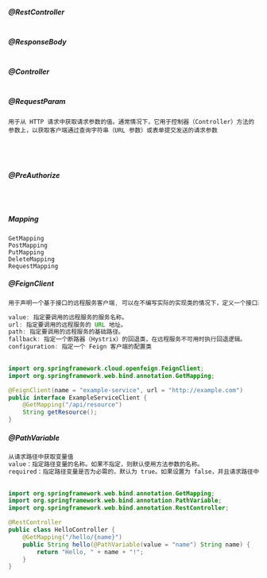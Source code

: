 ##### @RestController

```
```



##### @ResponseBody

```
```



##### @Controller

```
```



##### @RequestParam

```
用于从 HTTP 请求中获取请求参数的值。通常情况下，它用于控制器（Controller）方法的参数上，以获取客户端通过查询字符串（URL 参数）或表单提交发送的请求参数





```



##### @PreAuthorize

```



```

##### Mapping

```
GetMapping
PostMapping
PutMapping
DeleteMapping
RequestMapping
```

##### @FeignClient

```java
用于声明一个基于接口的远程服务客户端, 可以在不编写实际的实现类的情况下，定义一个接口来调用远程服务的 HTTP API

value: 指定要调用的远程服务的服务名称。
url: 指定要调用的远程服务的 URL 地址。
path: 指定要调用的远程服务的基础路径。
fallback: 指定一个断路器（Hystrix）的回退类，在远程服务不可用时执行回退逻辑。
configuration: 指定一个 Feign 客户端的配置类

  
import org.springframework.cloud.openfeign.FeignClient;
import org.springframework.web.bind.annotation.GetMapping;

@FeignClient(name = "example-service", url = "http://example.com")
public interface ExampleServiceClient {
    @GetMapping("/api/resource")
    String getResource();
}
```

##### @PathVariable

```java
从请求路径中获取变量值
value：指定路径变量的名称。如果不指定，则默认使用方法参数的名称。
required：指定路径变量是否为必需的，默认为 true。如果设置为 false，并且请求路径中不存在该变量，则方法参数会被设置为 null。  
  

import org.springframework.web.bind.annotation.GetMapping;
import org.springframework.web.bind.annotation.PathVariable;
import org.springframework.web.bind.annotation.RestController;

@RestController
public class HelloController {
    @GetMapping("/hello/{name}")
    public String hello(@PathVariable(value = "name") String name) {
        return "Hello, " + name + "!";
    }
}
```

